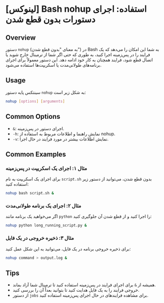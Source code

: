 # [لینوکس] Bash nohup استفاده: اجرای دستورات بدون قطع شدن

## Overview
دستور `nohup` (به معنای "بدون قطع شدن") در Bash به شما این امکان را می‌دهد که یک فرایند را در پس‌زمینه اجرا کنید، به طوری که حتی اگر شما از ترمینال خارج شوید یا اتصال قطع شود، فرایند همچنان به کار خود ادامه دهد. این دستور معمولاً برای اجرای برنامه‌های طولانی‌مدت یا اسکریپت‌ها استفاده می‌شود.

## Usage
سینتکس پایه دستور `nohup` به شکل زیر است:

```bash
nohup [options] [arguments]
```

## Common Options
- `&`: اجرای دستور در پس‌زمینه.
- `-h`: نمایش راهنما و اطلاعات مربوط به استفاده از nohup.
- `-v`: نمایش اطلاعات بیشتر در مورد فرایند در حال اجرا.

## Common Examples
### مثال ۱: اجرای یک اسکریپت در پس‌زمینه
برای اجرای یک اسکریپت به نام `script.sh` بدون قطع شدن، می‌توانید از دستور زیر استفاده کنید:

```bash
nohup bash script.sh &
```

### مثال ۲: اجرای یک برنامه طولانی‌مدت
اگر می‌خواهید یک برنامه مانند `python` را اجرا کنید و از قطع شدن آن جلوگیری کنید:

```bash
nohup python long_running_script.py &
```

### مثال ۳: ذخیره خروجی در یک فایل
برای ذخیره خروجی برنامه در یک فایل، می‌توانید به این شکل عمل کنید:

```bash
nohup command > output.log &
```

## Tips
- همیشه از `&` برای اجرای فرایند در پس‌زمینه استفاده کنید تا ترمینال شما آزاد بماند.
- خروجی فرایند را به یک فایل هدایت کنید تا بتوانید بعداً آن را بررسی کنید.
- از دستور `jobs` برای مشاهده فرایندهای در حال اجرای پس‌زمینه استفاده کنید.